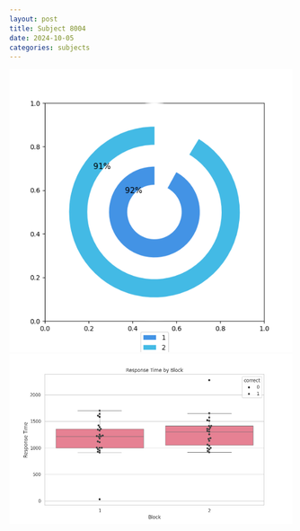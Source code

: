 ```yaml
---
layout: post
title: Subject 8004
date: 2024-10-05
categories: subjects
---
```


![](data/8004/run-4/8004__acc_test.png)
![](data/8004/run-4/8004_rt.png)
